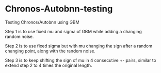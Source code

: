 # Chronos-Autobnn-testing
Testing Chronos/Autobnn using GBM

Step 1 is to use fixed mu and sigma of GBM while adding a changing random noise.

Step 2 is to use fixed sigma but with mu changing the sign after a random changing point, along with the random noise.

Step 3 is to keep shifting the sign of mu in 4 consecutive +- pairs, similar to extend step 2 to 4 times the original length.
